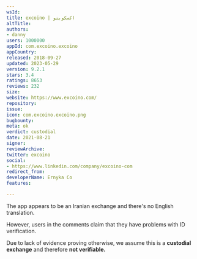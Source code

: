 ```yaml
---
wsId: 
title: excoino | اکسکوینو
altTitle: 
authors:
- danny
users: 1000000
appId: com.excoino.excoino
appCountry: 
released: 2018-09-27
updated: 2023-05-29
version: 9.2.1
stars: 3.4
ratings: 8653
reviews: 232
size: 
website: https://www.excoino.com/
repository: 
issue: 
icon: com.excoino.excoino.png
bugbounty: 
meta: ok
verdict: custodial
date: 2021-08-21
signer: 
reviewArchive: 
twitter: excoino
social:
- https://www.linkedin.com/company/excoino-com
redirect_from: 
developerName: Ernyka Co
features: 

---
```


The app appears to be an Iranian exchange and there's no English translation.

However, users in the comments claim that they have problems with ID verification.

Due to lack of evidence proving otherwise, we assume this is a **custodial exchange** and therefore **not verifiable.**


